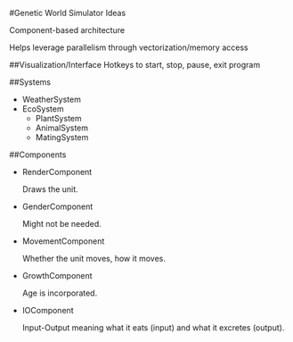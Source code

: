 #Genetic World Simulator Ideas

Component-based architecture

Helps leverage parallelism through vectorization/memory access

##Visualization/Interface
Hotkeys to start, stop, pause, exit program


##Systems

* WeatherSystem
* EcoSystem
	* PlantSystem
	* AnimalSystem
	* MatingSystem
	
##Components

* RenderComponent

	Draws the unit.
* GenderComponent

	Might not be needed.
* MovementComponent

	Whether the unit moves, how it moves.
* GrowthComponent

	Age is incorporated.
* IOComponent

	Input-Output meaning what it eats (input) and what it excretes (output).